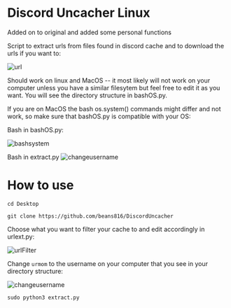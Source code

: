 # Discord Uncacher Linux

Added on to original and added some personal functions

Script to extract urls from files found in discord cache and to download the urls if you want to:

![url](https://user-images.githubusercontent.com/22084147/144713308-1b43ce54-a556-406c-8cac-064d3bada2e7.png)

Should work on linux and MacOS -- it most likely will not work on your computer unless you have a similar filesytem but feel free to edit it as you want. You will see the directory structure in bashOS.py.

If you are on MacOS the bash os.system() commands might differ and not work, so make sure that bashOS.py is compatible with your OS:

Bash in bashOS.py:

![bashsystem](https://user-images.githubusercontent.com/22084147/144713707-d96ef940-fdcf-4288-8527-36f00ef077d9.png)

Bash in extract.py
![changeusername](https://user-images.githubusercontent.com/22084147/144714904-6e54a3ff-0ee3-480a-b9a1-27dc814d9180.png)

# How to use
```cd Desktop```

```git clone https://github.com/beans816/DiscordUncacher```

Choose what you want to filter your cache to and edit accordingly in urlext.py:

![urlFilter](https://user-images.githubusercontent.com/22084147/144713378-87f6cab5-32e4-4eb4-b14d-c3aa1d47a597.png)

Change ```urmom``` to the username on your computer that you see in your directory structure:

![changeusername](https://user-images.githubusercontent.com/22084147/144714607-47f8769d-1620-4c6e-86a4-8ccb4e5d0222.png)


```sudo python3 extract.py```




